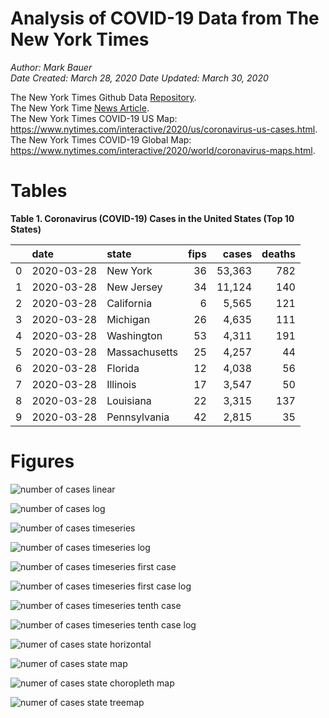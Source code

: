 # Analysis of COVID-19 Data from The New York Times

*Author: Mark Bauer*  
*Date Created: March 28, 2020*
*Date Updated: March 30, 2020*

The New York Times Github Data [Repository](https://github.com/nytimes/covid-19-data).   
The New York Time [News Article](https://www.nytimes.com/article/coronavirus-county-data-us.html).  
The New York Times COVID-19 US Map: https://www.nytimes.com/interactive/2020/us/coronavirus-us-cases.html.   
The New York Times COVID-19 Global Map: https://www.nytimes.com/interactive/2020/world/coronavirus-maps.html.  


 

# Tables

**Table 1. Coronavirus (COVID-19) Cases in the United States (Top 10 States)**

|    | date       | state         |   fips | cases   |   deaths |
|---:|:-----------|:--------------|-------:|--------:|---------:|
|  0 | 2020-03-28 | New York      |     36 | 53,363  |      782 |
|  1 | 2020-03-28 | New Jersey    |     34 | 11,124  |      140 |
|  2 | 2020-03-28 | California    |      6 | 5,565   |      121 |
|  3 | 2020-03-28 | Michigan      |     26 | 4,635   |      111 |
|  4 | 2020-03-28 | Washington    |     53 | 4,311   |      191 |
|  5 | 2020-03-28 | Massachusetts |     25 | 4,257   |       44 |
|  6 | 2020-03-28 | Florida       |     12 | 4,038   |       56 |
|  7 | 2020-03-28 | Illinois      |     17 | 3,547   |       50 |
|  8 | 2020-03-28 | Louisiana     |     22 | 3,315   |      137 |
|  9 | 2020-03-28 | Pennsylvania  |     42 | 2,815   |       35 |

# Figures

![number of cases linear](figures/nyt-covid-19-data-linear-032720.png)

![number of cases log](figures/nyt-covid-19-data-log-032720.png)

![number of cases timeseries](figures/nyt-covid-19-state-timeseries-032720.png)

![number of cases timeseries log](figures/nyt-covid-19-state-timeseries-log-032720.png)

![number of cases timeseries first case](figures/nyt-covid-19-state-timeseries-first-case-032720.png)

![number of cases timeseries first case log](figures/nyt-covid-19-state-timeseries-first-case-log-032720.png)

![number of cases timeseries tenth case](figures/nyt-covid-19-state-timeseries-tenth-case-032720.png)

![number of cases timeseries tenth case log](figures/nyt-covid-19-state-timeseries-tenth-case-log-032720.png)

![numer of cases state horizontal](figures/nyt-covid-19-data-barh-032720.png)

![numer of cases state map](figures/nyt-covid-19-data-state-map-032720.png)

![numer of cases state choropleth map ](figures/nyt-covid-19-data-state-map-choro-032720.png)

![numer of cases state treemap](figures/nyt-covid-19-data-treemap-032720.png)